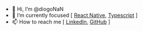 - 👋 Hi, I’m @diogoNaN
- 🌱 I’m currently focused [ [React Native](https://reactnative.dev), [Typescript](https://www.typescriptlang.org) ]
- 📫 How to reach me [ [LinkedIn](https://www.linkedin.com/in/diogonan), [GitHub](https://github.com/diogoNaN) ]

<!---
diogoNaN/diogoNaN is a ✨ special ✨ repository because its `README.md` (this file) appears on your GitHub profile.
You can click the Preview link to take a look at your changes.
--->
